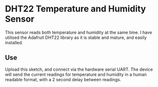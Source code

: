 # DHT22 Temperature and Humidity Sensor

This sensor reads both temperature and humidity at the same time. I have utilised the Adafruit DHT22 library as it is stable and mature, and easily installed. 

## Use

Upload this sketch, and connect via the hardware serial UART. The device will send the current readings for temperature and humidity in a human readable format, with a 2 second delay between readings.